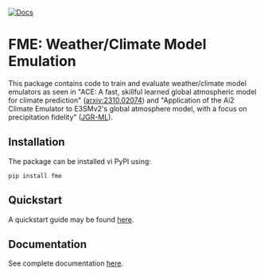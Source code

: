 [![Docs](https://readthedocs.org/projects/ai2-climate-emulator/badge/?version=latest)](https://ai2-climate-emulator.readthedocs.io/en/latest/)

# FME: Weather/Climate Model Emulation
This package contains code to train and evaluate weather/climate model emulators as seen in
"ACE: A fast, skillful learned global atmospheric model for climate prediction" ([arxiv:2310.02074](https://arxiv.org/abs/2310.02074))
and "Application of the Ai2 Climate Emulator to E3SMv2's global atmosphere model, with a focus on precipitation fidelity" 
([JGR-ML](https://agupubs.onlinelibrary.wiley.com/doi/full/10.1029/2024JH000136)).


## Installation

The package can be installed vi PyPI using:

```
pip install fme
```

## Quickstart

A quickstart guide may be found [here](https://ai2-climate-emulator.readthedocs.io/en/latest/quickstart.html).

## Documentation

See complete documentation [here](https://ai2-climate-emulator.readthedocs.io/en/latest/).
